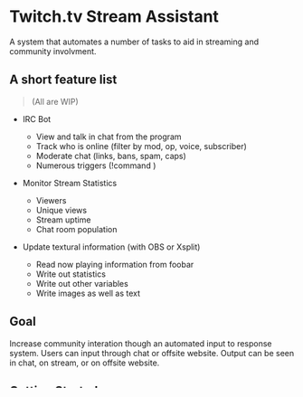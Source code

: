 Twitch.tv Stream Assistant
=============

A system that automates a number of tasks to aid in streaming and community involvment.

A short feature list 
--------------------
>(All are WIP)

  * IRC Bot
    * View and talk in chat from the program
    * Track who is online (filter by mod, op, voice, subscriber)
    * Moderate chat (links, bans, spam, caps)
    * Numerous triggers (!command <arguments>)

  * Monitor Stream Statistics
    * Viewers
    * Unique views
    * Stream uptime
    * Chat room population

  * Update textural information (with OBS or Xsplit)
    * Read now playing information from foobar
    * Write out statistics
    * Write out other variables
    * Write images as well as text

Goal
-------

Increase community interation though an automated input to response system. Users can input through chat or offsite website. Output can be seen in chat, on stream, or on offsite website.

Getting Started
---------------

This program is written in Python. It was written against Python 2.7.3. It uses a pipy Python IRC library called irc 8.3. The GUI is written in PyQT4.

So you will need:

 * [Python 2.7](http://www.python.org/download/releases/2.7/)
 * [pipy IRC 8.3 Library](https://pypi.python.org/pypi/irc/)
 * [PyQt4](http://www.riverbankcomputing.com/software/pyqt/download)


Once you have everything installed, run:
    `> path\to\python main.py`

Drawbacks and Limitations
-------------------------

Moobot and other JTV bot systems exist already and work well. There is no reason to re-invent the wheel here. All features needs to be unique and useful. 

Moobot does drop out of a channel that is idle. Possible drawback to moobot. As features are added, need to be able to show they don't already exist out there.

